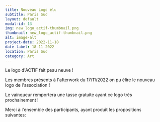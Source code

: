 ```yaml
---
title: Nouveau Logo élu
subtitle: Paris Sud
layout: default
modal-id: 13
img: new_logo_actif-thumbnail.png
thumbnail: new_logo_actif-thumbnail.png
alt: image-alt
project-date: 2022-11-18
date-label: 18-11-2022
location: Paris Sud
category: Art
---
```

Le logo d'ACTIF fait peau neuve !

Les membres présents à l'afterwork du 17/11/2022 on pu élire le nouveau logo de l'association !

Le vainqueur remportera une tasse gratuite ayant ce logo très prochainement !

Merci à l'ensemble des participants, ayant produit les propositions suivantes:
